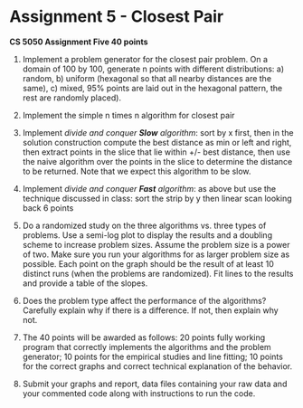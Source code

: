 Assignment 5 - Closest Pair
===========================

**CS 5050 Assignment Five 40 points**

1. Implement a problem generator for the closest pair problem. On a domain of 100 by 100, generate n points with different distributions: a) random, b) uniform (hexagonal so that all nearby distances are the same), c) mixed, 95% points are laid out in the hexagonal pattern, the rest are randomly placed).

2. Implement the simple n times n algorithm for closest pair

3. Implement *divide and conquer* ***Slow*** *algorithm*: sort by x first, then in the solution construction compute the best distance as min or left and right, then extract points in the slice that lie within +/- best distance, then use the naive algorithm over the points in the slice to determine the distance to be returned. Note that we expect this algorithm to be slow.

4. Implement *divide and conquer* ***Fast*** *algorithm*: as above but use the technique discussed in class: sort the strip by y then linear scan looking back 6 points

5. Do a randomized study on the three algorithms vs. three types of problems. Use a semi-log plot to display the results and a doubling scheme to increase problem sizes. Assume the problem size is a power of two. Make sure you run your algorithms for as larger problem size as possible. Each point on the graph should be the result of at least 10 distinct runs (when the problems are randomized). Fit lines to the results and provide a table of the slopes.

6. Does the problem type affect the performance of the algorithms? Carefully explain why if there is a difference. If not, then explain why not.

7. The 40 points will be awarded as follows: 20 points fully working program that correctly implements the algorithms and the problem generator; 10 points for the empirical studies and line fitting; 10 points for the correct graphs and correct technical explanation of the behavior.

8. Submit your graphs and report, data files containing your raw data and your commented code along with instructions to run the code.
